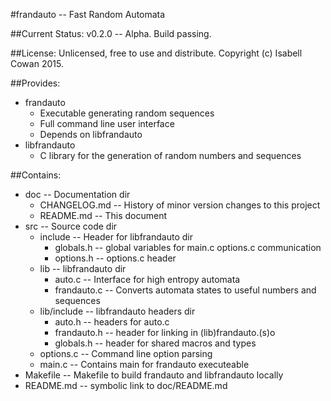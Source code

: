 #frandauto -- Fast Random Automata

##Current Status:
v0.2.0 -- Alpha.
Build passing.

##License:
Unlicensed, free to use and distribute.
Copyright (c) Isabell Cowan 2015.

##Provides:
* frandauto
  * Executable generating random sequences
  * Full command line user interface
  * Depends on libfrandauto
* libfrandauto
  * C library for the generation of random numbers and sequences

##Contains:
* doc -- Documentation dir
  * CHANGELOG.md -- History of minor version changes to this project
  * README.md -- This document
* src -- Source code dir
  * include -- Header for libfrandauto dir
    * globals.h -- global variables for main.c options.c communication
    * options.h -- options.c header
  * lib -- libfrandauto dir
    * auto.c -- Interface for high entropy automata
    * frandauto.c -- Converts automata states to useful numbers and sequences
  * lib/include -- libfrandauto headers dir
    * auto.h -- headers for auto.c
    * frandauto.h -- header for linking in (lib)frandauto.(s)o
    * globals.h -- header for shared macros and types
  * options.c -- Command line option parsing
  * main.c -- Contains main for frandauto executeable
* Makefile -- Makefile to build frandauto and libfrandauto locally
* README.md -- symbolic link to doc/README.md

<!-- vim : set ts=2 sw=2 et syn=markdown : -->
